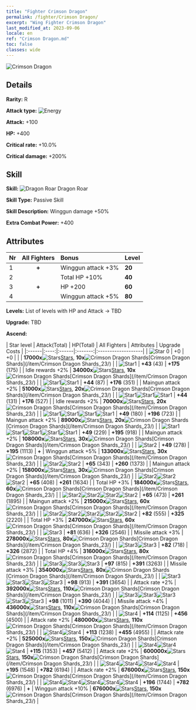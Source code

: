 ```yaml
---
title: "Fighter Crimson Dragon"
permalink: /fighter/Crimson Dragon/
excerpt: "Wing Fighter Crimson Dragon"
last_modified_at: 2023-09-06
locale: en
ref: "Crimson Dragon.md"
toc: false
classes: wide
---
```



 ![Crimson Dragon](/images/ship/fj_img2.png)

## Details

 **Rarity:** R 

 **Attack type:** ![Energy](/images/common_sx_icon8.png) 

 **Attack:** +100

 **HP:** +400

 **Critical rate:** +10.0%

 **Critical damage:** +200%

## Skill

 **Skill:** ![Dragon Roar](/images/skill/skill_09_p.png) Dragon Roar

 **Skill Type:**  Passive Skill

 **Skill Description:**  Winggun damage +50%

 **Extra Combat Power:**  +400

## Attributes

  |  Nr | All Fighters | Bonus | Level |
  |:----|:-------------:|:--------------------|:--------|
  | 1  | **+**  | Winggun attack +3%  | **20** |
  | 2  |   | Total HP +10%  | **40** |
  | 3  | **+**  | HP +200  | **60** |
  | 4  |   | Winggun attack +5%  | **80** |


 **Levels:**  List of levels with HP and Attack -> TBD

 **Upgrade:**  TBD

 **Ascend:**  

  |  Star level | Attack(Total) | HP(Total) | All Fighters | Attributes | Upgrade Costs |
  |:------|:----:|:------|:-------:|:-------------------|
  | ![Star 0](/images/s0.png)  | +0  | +0  |  |    | **17000x**![Stars](/images/item/Stars_p.png)[Stars](/item/Stars_2/), **10x**![Crimson Dragon Shards](/images/item/Crimson_Dragon_Shards_p.png)[Crimson Dragon Shards](/item/Crimson Dragon Shards_23/) |
  | ![Star1](/images/s1.png)  | **+43** (43)  | **+175** (175)  |   | Idle rewards +2%  | **34000x**![Stars](/images/item/Stars_p.png)[Stars](/item/Stars_2/), **10x**![Crimson Dragon Shards](/images/item/Crimson_Dragon_Shards_p.png)[Crimson Dragon Shards](/item/Crimson Dragon Shards_23/) |
  | ![Star1](/images/s1.png)![Star1](/images/s1.png)  | **+44** (87)  | **+176** (351)  |   | Maingun attack +2%  | **51000x**![Stars](/images/item/Stars_p.png)[Stars](/item/Stars_2/), **20x**![Crimson Dragon Shards](/images/item/Crimson_Dragon_Shards_p.png)[Crimson Dragon Shards](/item/Crimson Dragon Shards_23/) |
  | ![Star1](/images/s1.png)![Star1](/images/s1.png)![Star1](/images/s1.png)  | **+44** (131)  | **+176** (527)  |   | Idle rewards +2%  | **70000x**![Stars](/images/item/Stars_p.png)[Stars](/item/Stars_2/), **20x**![Crimson Dragon Shards](/images/item/Crimson_Dragon_Shards_p.png)[Crimson Dragon Shards](/item/Crimson Dragon Shards_23/) |
  | ![Star1](/images/s1.png)![Star1](/images/s1.png)![Star1](/images/s1.png)![Star1](/images/s1.png)  | **+49** (180)  | **+196** (723)  |   | Maingun attack +2%  | **89000x**![Stars](/images/item/Stars_p.png)[Stars](/item/Stars_2/), **20x**![Crimson Dragon Shards](/images/item/Crimson_Dragon_Shards_p.png)[Crimson Dragon Shards](/item/Crimson Dragon Shards_23/) |
  | ![Star1](/images/s1.png)![Star1](/images/s1.png)![Star1](/images/s1.png)![Star1](/images/s1.png)![Star1](/images/s1.png)  | **+49** (229)  | **+195** (918)  |   | Maingun attack +2%  | **108000x**![Stars](/images/item/Stars_p.png)[Stars](/item/Stars_2/), **30x**![Crimson Dragon Shards](/images/item/Crimson_Dragon_Shards_p.png)[Crimson Dragon Shards](/item/Crimson Dragon Shards_23/) |
  | ![Star2](/images/s2.png)  | **+49** (278)  | **+195** (1113)  | **+**  | Winggun attack +5%  | **133000x**![Stars](/images/item/Stars_p.png)[Stars](/item/Stars_2/), **30x**![Crimson Dragon Shards](/images/item/Crimson_Dragon_Shards_p.png)[Crimson Dragon Shards](/item/Crimson Dragon Shards_23/) |
  | ![Star2](/images/s2.png)![Star2](/images/s2.png)  | **+65** (343)  | **+260** (1373)  |   | Maingun attack +2%  | **158000x**![Stars](/images/item/Stars_p.png)[Stars](/item/Stars_2/), **30x**![Crimson Dragon Shards](/images/item/Crimson_Dragon_Shards_p.png)[Crimson Dragon Shards](/item/Crimson Dragon Shards_23/) |
  | ![Star2](/images/s2.png)![Star2](/images/s2.png)![Star2](/images/s2.png)  | **+65** (408)  | **+261** (1634)  |   | Total HP +3%  | **184000x**![Stars](/images/item/Stars_p.png)[Stars](/item/Stars_2/), **60x**![Crimson Dragon Shards](/images/item/Crimson_Dragon_Shards_p.png)[Crimson Dragon Shards](/item/Crimson Dragon Shards_23/) |
  | ![Star2](/images/s2.png)![Star2](/images/s2.png)![Star2](/images/s2.png)![Star2](/images/s2.png)  | **+65** (473)  | **+261** (1895)  |   | Maingun attack +2%  | **215000x**![Stars](/images/item/Stars_p.png)[Stars](/item/Stars_2/), **60x**![Crimson Dragon Shards](/images/item/Crimson_Dragon_Shards_p.png)[Crimson Dragon Shards](/item/Crimson Dragon Shards_23/) |
  | ![Star2](/images/s2.png)![Star2](/images/s2.png)![Star2](/images/s2.png)![Star2](/images/s2.png)![Star2](/images/s2.png)  | **+82** (555)  | **+325** (2220)  |   | Total HP +3%  | **247000x**![Stars](/images/item/Stars_p.png)[Stars](/item/Stars_2/), **60x**![Crimson Dragon Shards](/images/item/Crimson_Dragon_Shards_p.png)[Crimson Dragon Shards](/item/Crimson Dragon Shards_23/) |
  | ![Star3](/images/s3.png)  | **+81** (636)  | **+326** (2546)  |   | Missile attack +3%  | **278000x**![Stars](/images/item/Stars_p.png)[Stars](/item/Stars_2/), **80x**![Crimson Dragon Shards](/images/item/Crimson_Dragon_Shards_p.png)[Crimson Dragon Shards](/item/Crimson Dragon Shards_23/) |
  | ![Star3](/images/s3.png)![Star3](/images/s3.png)  | **+82** (718)  | **+326** (2872)  |   | Total HP +4%  | **316000x**![Stars](/images/item/Stars_p.png)[Stars](/item/Stars_2/), **80x**![Crimson Dragon Shards](/images/item/Crimson_Dragon_Shards_p.png)[Crimson Dragon Shards](/item/Crimson Dragon Shards_23/) |
  | ![Star3](/images/s3.png)![Star3](/images/s3.png)![Star3](/images/s3.png)  | **+97** (815)  | **+391** (3263)  |   | Missile attack +3%  | **354000x**![Stars](/images/item/Stars_p.png)[Stars](/item/Stars_2/), **80x**![Crimson Dragon Shards](/images/item/Crimson_Dragon_Shards_p.png)[Crimson Dragon Shards](/item/Crimson Dragon Shards_23/) |
  | ![Star3](/images/s3.png)![Star3](/images/s3.png)![Star3](/images/s3.png)![Star3](/images/s3.png)  | **+98** (913)  | **+391** (3654)  |   | Attack rate +2%  | **392000x**![Stars](/images/item/Stars_p.png)[Stars](/item/Stars_2/), **110x**![Crimson Dragon Shards](/images/item/Crimson_Dragon_Shards_p.png)[Crimson Dragon Shards](/item/Crimson Dragon Shards_23/) |
  | ![Star3](/images/s3.png)![Star3](/images/s3.png)![Star3](/images/s3.png)![Star3](/images/s3.png)![Star3](/images/s3.png)  | **+98** (1011)  | **+390** (4044)  |   | Missile attack +4%  | **436000x**![Stars](/images/item/Stars_p.png)[Stars](/item/Stars_2/), **110x**![Crimson Dragon Shards](/images/item/Crimson_Dragon_Shards_p.png)[Crimson Dragon Shards](/item/Crimson Dragon Shards_23/) |
  | ![Star4](/images/s4.png)  | **+114** (1125)  | **+456** (4500)  |   | Attack rate +2%  | **480000x**![Stars](/images/item/Stars_p.png)[Stars](/item/Stars_2/), **110x**![Crimson Dragon Shards](/images/item/Crimson_Dragon_Shards_p.png)[Crimson Dragon Shards](/item/Crimson Dragon Shards_23/) |
  | ![Star4](/images/s4.png)![Star4](/images/s4.png)  | **+113** (1238)  | **+455** (4955)  |   | Attack rate +2%  | **525000x**![Stars](/images/item/Stars_p.png)[Stars](/item/Stars_2/), **150x**![Crimson Dragon Shards](/images/item/Crimson_Dragon_Shards_p.png)[Crimson Dragon Shards](/item/Crimson Dragon Shards_23/) |
  | ![Star4](/images/s4.png)![Star4](/images/s4.png)![Star4](/images/s4.png)  | **+115** (1353)  | **+457** (5412)  |   | Attack rate +2%  | **600000x**![Stars](/images/item/Stars_p.png)[Stars](/item/Stars_2/), **150x**![Crimson Dragon Shards](/images/item/Crimson_Dragon_Shards_p.png)[Crimson Dragon Shards](/item/Crimson Dragon Shards_23/) |
  | ![Star4](/images/s4.png)![Star4](/images/s4.png)![Star4](/images/s4.png)![Star4](/images/s4.png)  | **+195** (1548)  | **+782** (6194)  |   | Attack rate +2%  | **676000x**![Stars](/images/item/Stars_p.png)[Stars](/item/Stars_2/), **150x**![Crimson Dragon Shards](/images/item/Crimson_Dragon_Shards_p.png)[Crimson Dragon Shards](/item/Crimson Dragon Shards_23/) |
  | ![Star4](/images/s4.png)![Star4](/images/s4.png)![Star4](/images/s4.png)![Star4](/images/s4.png)![Star4](/images/s4.png)  | **+196** (1744)  | **+782** (6976)  | **+**  | Winggun attack +10%  | **676000x**![Stars](/images/item/Stars_p.png)[Stars](/item/Stars_2/), **150x**![Crimson Dragon Shards](/images/item/Crimson_Dragon_Shards_p.png)[Crimson Dragon Shards](/item/Crimson Dragon Shards_23/) |

